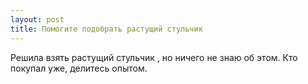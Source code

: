 ```yaml
---
layout: post 
title: Помогите подобрать растущий стульчик  
--- 
```

Решила взять растущий стульчик , но ничего не знаю об этом. Кто покупал уже, делитесь опытом.